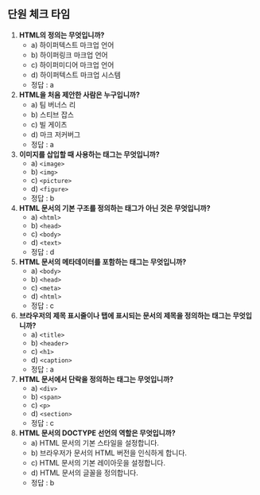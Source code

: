 ## 단원 체크 타임

1. **HTML의 정의는 무엇입니까?**
    - a) 하이퍼텍스트 마크업 언어
    - b) 하이퍼링크 마크업 언어
    - c) 하이퍼미디어 마크업 언어
    - d) 하이퍼텍스트 마크업 시스템
    - 정답 : a
2. **HTML을 처음 제안한 사람은 누구입니까?**
    - a) 팀 버너스 리
    - b) 스티브 잡스
    - c) 빌 게이츠
    - d) 마크 저커버그
    - 정답 : a
3. **이미지를 삽입할 때 사용하는 태그는 무엇입니까?**
    - a) `<image>`
    - b) `<img>`
    - c) `<picture>`
    - d) `<figure>`
    - 정답 : b
4. **HTML 문서의 기본 구조를 정의하는 태그가 아닌 것은 무엇입니까?**
    - a) `<html>`
    - b) `<head>`
    - c) `<body>`
    - d) `<text>`
    - 정답 : d
5. **HTML 문서의 메타데이터를 포함하는 태그는 무엇입니까?**
    - a) `<body>`
    - b) `<head>`
    - c) `<meta>`
    - d) `<html>`
    - 정답 : c
6. **브라우저의 제목 표시줄이나 탭에 표시되는 문서의 제목을 정의하는 태그는 무엇입니까?**
    - a) `<title>`
    - b) `<header>`
    - c) `<h1>`
    - d) `<caption>`
    - 정답 : a
7. **HTML 문서에서 단락을 정의하는 태그는 무엇입니까?**
    - a) `<div>`
    - b) `<span>`
    - c) `<p>`
    - d) `<section>`
    - 정답 : c
8. **HTML 문서의 DOCTYPE 선언의 역할은 무엇입니까?**
    - a) HTML 문서의 기본 스타일을 설정합니다.
    - b) 브라우저가 문서의 HTML 버전을 인식하게 합니다.
    - c) HTML 문서의 기본 레이아웃을 설정합니다.
    - d) HTML 문서의 글꼴을 정의합니다.
    - 정답 : b